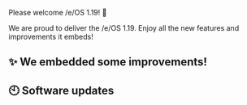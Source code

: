 Please welcome /e/OS 1.19! :rocket:

We are proud to deliver the /e/OS 1.19. Enjoy all the new features and improvements it embeds!

## ✨ We embedded some improvements! 

## 🕙 Software updates
 
